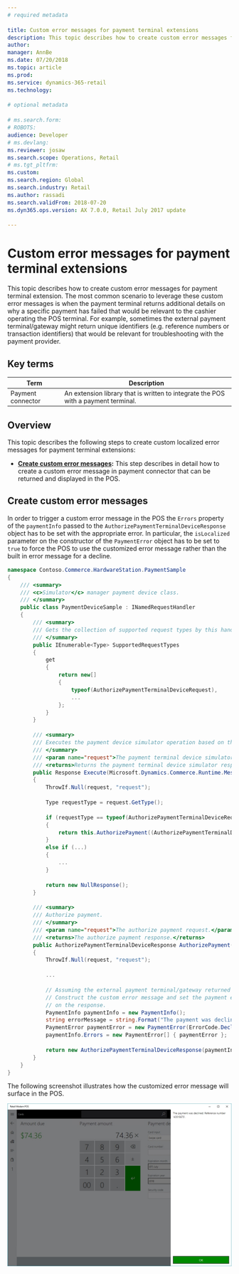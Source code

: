 ```yaml
---
# required metadata

title: Custom error messages for payment terminal extensions
description: This topic describes how to create custom error messages for payment terminal extensions.
author: 
manager: AnnBe
ms.date: 07/20/2018
ms.topic: article
ms.prod: 
ms.service: dynamics-365-retail
ms.technology: 

# optional metadata

# ms.search.form: 
# ROBOTS: 
audience: Developer
# ms.devlang: 
ms.reviewer: josaw
ms.search.scope: Operations, Retail
# ms.tgt_pltfrm: 
ms.custom: 
ms.search.region: Global
ms.search.industry: Retail
ms.author: rassadi
ms.search.validFrom: 2018-07-20
ms.dyn365.ops.version: AX 7.0.0, Retail July 2017 update

---
```


# Custom error messages for payment terminal extensions
This topic describes how to create custom error messages for payment terminal extension. The most common scenario to leverage these custom error messages is when the payment terminal returns additional details on why a specific payment has failed that would be relevant to the cashier operating the POS terminal. For example, sometimes the external payment terminal/gateway might return unique identifiers (e.g. reference numbers or transaction identifiers) that would be relevant for troubleshooting with the payment provider.

## Key terms

| Term | Description |
|---|---|
| Payment connector | An extension library that is written to integrate the POS with a payment terminal. |

## Overview
This topic describes the following steps to create custom localized error messages for payment terminal extensions:

- **[Create custom error messages](#Create-custom-error-messages):** This step describes in detail how to create a custom error message in payment connector that can be returned and displayed in the POS. 

## Create custom error messages
In order to trigger a custom error message in the POS the `Errors` property of the `paymentInfo` passed to the `AuthorizePaymentTerminalDeviceResponse` object has to be set with the appropriate error. In particular, the `isLocalized` parameter on the constructor of the `PaymentError` object has to be set to `true` to force the POS to use the customized error message rather than the built in error message for a decline.

``` csharp
namespace Contoso.Commerce.HardwareStation.PaymentSample 
{ 
    /// <summary>
    /// <c>Simulator</c> manager payment device class.
    /// </summary>
    public class PaymentDeviceSample : INamedRequestHandler
    {
        /// <summary>
        /// Gets the collection of supported request types by this handler.
        /// </summary>
        public IEnumerable<Type> SupportedRequestTypes
        {
            get
            {
                return new[]
                {
                    typeof(AuthorizePaymentTerminalDeviceRequest),
                    ...
                };
            }
        }

        /// <summary>
        /// Executes the payment device simulator operation based on the incoming request type.
        /// </summary>
        /// <param name="request">The payment terminal device simulator request message.</param>
        /// <returns>Returns the payment terminal device simulator response.</returns>
        public Response Execute(Microsoft.Dynamics.Commerce.Runtime.Messages.Request request)
        {
            ThrowIf.Null(request, "request");

            Type requestType = request.GetType();

            if (requestType == typeof(AuthorizePaymentTerminalDeviceRequest))
            {
                return this.AuthorizePayment((AuthorizePaymentTerminalDeviceRequest)request);
            }
            else if (...)
            {
                ...
            }

            return new NullResponse();
        }

        /// <summary>
        /// Authorize payment.
        /// </summary>
        /// <param name="request">The authorize payment request.</param>
        /// <returns>The authorize payment response.</returns>
        public AuthorizePaymentTerminalDeviceResponse AuthorizePayment(AuthorizePaymentTerminalDeviceRequest request)
        {
            ThrowIf.Null(request, "request");

            ...

            // Assuming the external payment terminal/gateway returned a decline and a reference number.
            // Construct the custom error message and set the payment error on the 'paymentInfo' object set
            // on the response.
            PaymentInfo paymentInfo = new PaymentInfo();
            string errorMessage = string.Format("The payment was declined. Reference number '{0}'.", referenceNumber);
            PaymentError paymentError = new PaymentError(ErrorCode.Decline, "Test Messsage", true);
            paymentInfo.Errors = new PaymentError[] { paymentError };

            return new AuthorizePaymentTerminalDeviceResponse(paymentInfo);
        }
    }
}
```

The following screenshot illustrates how the customized error message will surface in the POS.

![Custom payment error message in POS](media/PAYMENTS/CUSTOM-ERRORS/POS-Custom-Payment-Error.jpg)
